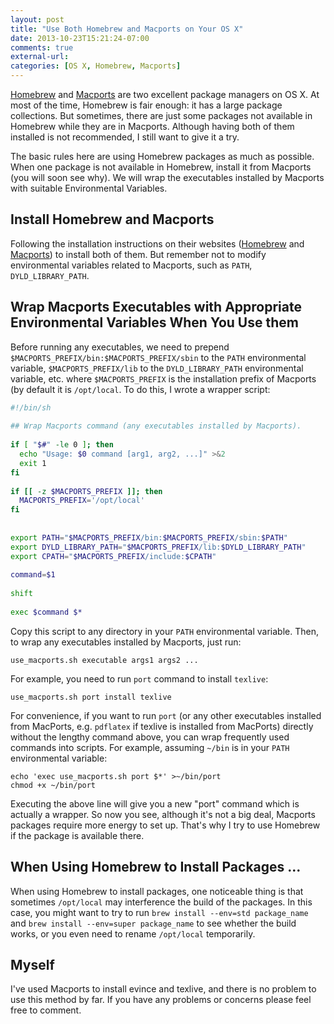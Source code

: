 ```yaml
---
layout: post
title: "Use Both Homebrew and Macports on Your OS X"
date: 2013-10-23T15:21:24-07:00
comments: true
external-url: 
categories: [OS X, Homebrew, Macports]
---
```


[Homebrew][] and [Macports][] are two excellent package managers on OS X. At most of the time, Homebrew is fair enough:
it has a large package collections. But sometimes, there are just some packages not available in Homebrew while they are
in Macports. Although having both of them installed is not recommended, I still want to give it a try.

The basic rules here are using Homebrew packages as much as possible. When one package is not available in Homebrew,
install it from Macports (you will soon see why). We will wrap the executables installed by Macports with suitable
Environmental Variables.

<!-- more -->

## Install Homebrew and Macports

Following the installation instructions on their websites ([Homebrew][] and
[Macports](http://www.macports.org/install.php)) to install both of them. But remember not to modify environmental
variables related to Macports, such as `PATH`, `DYLD_LIBRARY_PATH`.

## Wrap Macports Executables with Appropriate Environmental Variables When You Use them

Before running any executables, we need to prepend `$MACPORTS_PREFIX/bin:$MACPORTS_PREFIX/sbin` to the `PATH`
environmental variable, `$MACPORTS_PREFIX/lib` to the `DYLD_LIBRARY_PATH` environmental variable, etc. where
`$MACPORTS_PREFIX` is the installation prefix of Macports (by default it is `/opt/local`. To do this, I wrote
a wrapper script:

```sh use_macports.sh https://gist.github.com/xuhdev/7127799
#!/bin/sh
 
## Wrap Macports command (any executables installed by Macports).
 
if [ "$#" -le 0 ]; then
  echo "Usage: $0 command [arg1, arg2, ...]" >&2
  exit 1
fi
 
if [[ -z $MACPORTS_PREFIX ]]; then
  MACPORTS_PREFIX='/opt/local'
fi
 
 
export PATH="$MACPORTS_PREFIX/bin:$MACPORTS_PREFIX/sbin:$PATH"
export DYLD_LIBRARY_PATH="$MACPORTS_PREFIX/lib:$DYLD_LIBRARY_PATH"
export CPATH="$MACPORTS_PREFIX/include:$CPATH"
 
command=$1
 
shift
 
exec $command $*
```

Copy this script to any directory in your `PATH` environmental variable. Then, to wrap any executables installed by
Macports, just run:

    use_macports.sh executable args1 args2 ...

For example, you need to run `port` command to install `texlive`:

    use_macports.sh port install texlive

For convenience, if you want to run `port` (or any other executables installed from MacPorts, e.g. `pdflatex` if texlive
is installed from MacPorts) directly without the lengthy command above, you can wrap frequently used commands into
scripts. For example, assuming `~/bin` is in your `PATH` environmental variable:

    echo 'exec use_macports.sh port $*' >~/bin/port
    chmod +x ~/bin/port

Executing the above line will give you a new "port" command which is actually a wrapper. So now you see, although it's
not a big deal, Macports packages require more energy to set up. That's why I try to use Homebrew if the package is
available there.

## When Using Homebrew to Install Packages ...

When using Homebrew to install packages, one noticeable thing is that sometimes `/opt/local` may interference the build
of the packages. In this case, you might want to try to run `brew install --env=std package_name` and `brew install
--env=super package_name` to see whether the build works, or you even need to rename `/opt/local` temporarily.

## Myself

I've used Macports to install evince and texlive, and there is no problem to use this method by far. If you have any
problems or concerns please feel free to comment.

[Homebrew]: http://brew.sh
[Macports]: http://macports.org
